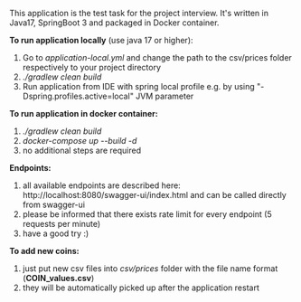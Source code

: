 This application is the test task for the project interview. It's written in Java17, SpringBoot 3 and packaged in Docker container.

**To run application locally** (use java 17 or higher):
1) Go to _application-local.yml_ and change the path to the csv/prices folder respectively to your project directory
2) _./gradlew clean build_ 
3) Run application from IDE with spring local profile e.g. by using "-Dspring.profiles.active=local" JVM parameter 

**To run application in docker container:**
1) _./gradlew clean build_
2) _docker-compose up --build -d_
3) no additional steps are required

**Endpoints:**
1) all available endpoints are described here: http://localhost:8080/swagger-ui/index.html and can be called directly from swagger-ui
2) please be informed that there exists rate limit for every endpoint (5 requests per minute)
3) have a good try :)

**To add new coins:**
1) just put new csv files into _csv/prices_ folder with the file name format (**COIN_values.csv**) 
2) they will be automatically picked up after the application restart

